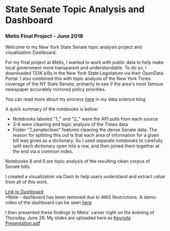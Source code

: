 # State Senate Topic Analysis and Dashboard
### Metis Final Project - June 2018

Welcome to my New York State Senate topic analysis project and visualization Dashboard.

For my final project at Metis, I wanted to work with public data to help make local government more transparent and understandable. To do so, I downloaded 133K bills in the New York State Legislature via their OpenData Portal. I also combined this with topic analysis of the New York Times coverage of the NY State Senate, primarily to see if the area's most famous newspaper accurately mirrored policy priorities.

You can read more about my process [here](https://bnewborn.github.io/BNewborn.github.io/2018/07/05/Increasing-Transparency-in-Albany.html) in my data science blog.

A quick summary of the notebooks is below:

* Notebooks labeled "1_" and "2_" were the API pulls from each source
* 3-6 were cleaning and topic analysis of the Times data
* Folder "7_senateclean" features cleaning the dense Senate data. The reason for splitting this out is that each area of information for a given bill was given as a dictionary. So I used separate notebooks to carefully split each dictionary open into a row, and then joined them together at the end via a common index.

Notebooks 8 and 9 are topic analysis of the resulting clean corpus of Senate bills.

I created a visualization via Dash to help users understand and extract value from all of this work.

[Link to Dashboard](http://bnsenatefinal-env.qtqc42jatv.us-east-1.elasticbeanstalk.com/)  
*Note - dashboard has been removed due to AWS Restrictions. A demo video of the dashboard can be seen [here](https://vimeo.com/278546669)

I then presented these findings to Metis' career night on the evening of Thursday, June 28. My slides are uploaded here as [Keynote Presentation.pdf](/Keynote_Presentation.pdf)

